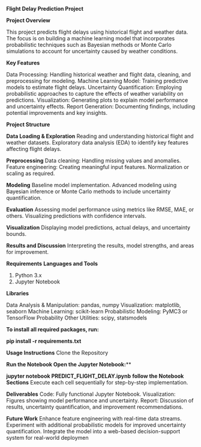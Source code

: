 **Flight Delay Prediction Project**

**Project Overview**

This project predicts flight delays using historical flight and weather data. The focus is on building a machine learning model that incorporates probabilistic techniques such as Bayesian methods or Monte Carlo simulations to account for uncertainty caused by weather conditions.

**Key Features**

Data Processing: Handling historical weather and flight data, cleaning, and preprocessing for modeling.
Machine Learning Model: Training predictive models to estimate flight delays.
Uncertainty Quantification: Employing probabilistic approaches to capture the effects of weather variability on predictions.
Visualization: Generating plots to explain model performance and uncertainty effects.
Report Generation: Documenting findings, including potential improvements and key insights.

**Project Structure**

**Data Loading & Exploration**
Reading and understanding historical flight and weather datasets.
Exploratory data analysis (EDA) to identify key features affecting flight delays.

**Preprocessing**
Data cleaning: Handling missing values and anomalies.
Feature engineering: Creating meaningful input features.
Normalization or scaling as required.

**Modeling**
Baseline model implementation.
Advanced modeling using Bayesian inference or Monte Carlo methods to include uncertainty quantification.

**Evaluation**
Assessing model performance using metrics like RMSE, MAE, or others.
Visualizing predictions with confidence intervals.

**Visualization**
Displaying model predictions, actual delays, and uncertainty bounds.

**Results and Discussion**
Interpreting the results, model strengths, and areas for improvement.

**Requirements**
**Languages and Tools**
1. Python 3.x
2. Jupyter Notebook
   
**Libraries**

Data Analysis & Manipulation: pandas, numpy
Visualization: matplotlib, seaborn
Machine Learning: scikit-learn
Probabilistic Modeling: PyMC3 or TensorFlow Probability
Other Utilities: scipy, statsmodels

**To install all required packages, run:**

  **pip install -r requirements.txt**
    
**Usage Instructions**
Clone the Repository


**Run the Notebook Open the Jupyter Notebook:****

**jupyter notebook PREDICT_FLIGHT_DELAY.ipynb**
**follow the Notebook Sections** Execute each cell sequentially for step-by-step implementation.   

**Deliverables**
Code: Fully functional Jupyter Notebook.
Visualization: Figures showing model performance and uncertainty.
Report: Discussion of results, uncertainty quantification, and improvement recommendations.

**Future Work**
Enhance feature engineering with real-time data streams.
Experiment with additional probabilistic models for improved uncertainty quantification.
Integrate the model into a web-based decision-support system for real-world deploymen
